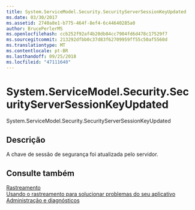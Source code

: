 ```yaml
---
title: System.ServiceModel.Security.SecurityServerSessionKeyUpdated
ms.date: 03/30/2017
ms.assetid: 2740a8e1-b775-464f-8ef4-6c44640285a0
author: BrucePerlerMS
ms.openlocfilehash: ccb252f92af4b20db04cc7904fd6d478c17529f7
ms.sourcegitcommit: 213292dfbb0c37d83f62709959ff55c50af5560d
ms.translationtype: MT
ms.contentlocale: pt-BR
ms.lasthandoff: 09/25/2018
ms.locfileid: "47111640"
---
```

# <a name="systemservicemodelsecuritysecurityserversessionkeyupdated"></a>System.ServiceModel.Security.SecurityServerSessionKeyUpdated
System.ServiceModel.Security.SecurityServerSessionKeyUpdated  
  
## <a name="description"></a>Descrição  
 A chave de sessão de segurança foi atualizada pelo servidor.  
  
## <a name="see-also"></a>Consulte também  
 [Rastreamento](../../../../../docs/framework/wcf/diagnostics/tracing/index.md)  
 [Usando o rastreamento para solucionar problemas do seu aplicativo](../../../../../docs/framework/wcf/diagnostics/tracing/using-tracing-to-troubleshoot-your-application.md)  
 [Administração e diagnósticos](../../../../../docs/framework/wcf/diagnostics/index.md)
